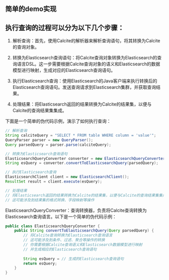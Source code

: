 ## 简单的demo实现

## 执行查询的过程可以分为以下几个步骤：

1. 解析查询：首先，使用Calcite的解析器来解析查询语句，将其转换为Calcite的查询对象。

2. 转换为Elasticsearch查询语句：将Calcite查询对象转换为Elasticsearch的查询语言DSL。这一步需要根据Calcite查询对象的语义和Elasticsearch的数据模型进行映射，生成对应的Elasticsearch查询语句。

3. 执行Elasticsearch查询：使用Elasticsearch的Java客户端来执行转换后的Elasticsearch查询语句。发送查询请求到Elasticsearch集群，并获取查询结果。

4. 处理结果：将Elasticsearch返回的结果转换为Calcite的结果集，以便与Calcite的查询结果集集成。

下面是一个简单的伪代码示例，演示了如何执行查询：

```java
// 解析查询
String calciteQuery = "SELECT * FROM table WHERE column = 'value'";
QueryParser parser = new QueryParser();
Query parsedQuery = parser.parse(calciteQuery);

// 转换为Elasticsearch查询语句
ElasticsearchQueryConverter converter = new ElasticsearchQueryConverter();
String esQuery = converter.convertToElasticsearchQuery(parsedQuery);

// 执行Elasticsearch查询
ElasticsearchClient client = new ElasticsearchClient();
ResultSet result = client.execute(esQuery);

// 处理结果
// 将Elasticsearch返回的结果转换为Calcite的结果集，以便与Calcite的查询结果集集成
// 这可能涉及到结果集的格式转换、字段映射等操作
```

ElasticsearchQueryConverter：查询转换器，负责将Calcite查询转换为Elasticsearch查询语言。以下是一个简单的伪代码示例：

```java
public class ElasticsearchQueryConverter {
    public String convertToElasticsearchQuery(Query parsedQuery) {
        // 将Calcite查询转换为Elasticsearch查询语言
        // 这可能涉及到条件、过滤、聚合等操作的转换
        // 你需要根据Calcite查询语义和Elasticsearch数据模型进行映射
        // 并生成相应的Elasticsearch查询语句
        
        String esQuery = // 生成的Elasticsearch查询语句
        return esQuery;
    }
}
```

